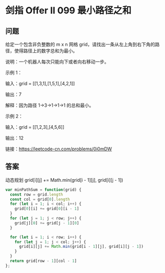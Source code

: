 # 剑指 Offer II 099 最小路径之和

## 问题

给定一个包含非负整数的 m x n 网格 grid，请找出一条从左上角到右下角的路径，使得路径上的数字总和为最小。

说明：一个机器人每次只能向下或者向右移动一步。

示例 1：

输入：grid = [[1,3,1],[1,5,1],[4,2,1]]

输出：7

解释：因为路径 1→3→1→1→1 的总和最小。

示例 2：

输入：grid = [[1,2,3],[4,5,6]]

输出：12

链接：https://leetcode-cn.com/problems/0i0mDW

## 答案

动态规划 grid[i][j] += Math.min(grid[i - 1][j], grid[i][j - 1])

```JavaScript
var minPathSum = function(grid) {
  const row = grid.length
  const col = grid[0].length
  for (let i = 1; i < col; i++) {
    grid[0][i] += grid[0][i - 1]
  }
  for (let j = 1; j < row; j++) {
    grid[j][0] += grid[j - 1][0]
  }

  for (let i = 1; i < row; i++) {
    for (let j = 1; j < col; j++) {
      grid[i][j] += Math.min(grid[i - 1][j], grid[i][j - 1])
    }
  }
  return grid[row - 1][col - 1]
};
```
